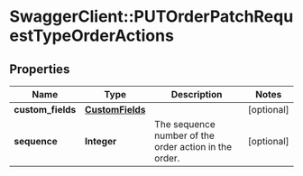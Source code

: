 # SwaggerClient::PUTOrderPatchRequestTypeOrderActions

## Properties
Name | Type | Description | Notes
------------ | ------------- | ------------- | -------------
**custom_fields** | [**CustomFields**](CustomFields.md) |  | [optional] 
**sequence** | **Integer** | The sequence number of the order action in the order. | [optional] 



